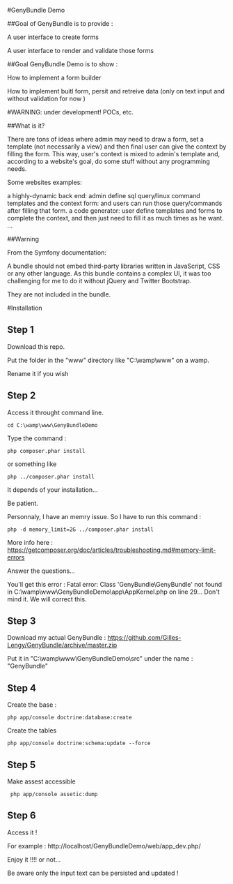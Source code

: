 #GenyBundle Demo

##Goal of GenyBundle is to provide :

A user interface to create forms

A user interface to render and validate those forms

##Goal GenyBundle Demo is to show :


How to implement a form builder

How to implement buitl form, persit and retreive data (only on text input and without validation for now )

#WARNING: under development! POCs, etc.

##What is it?

There are tons of ideas where admin may need to draw a form, set a template (not necessarily a view) and then final user can give the context by filling the form. This way, user's context is mixed to admin's template and, according to a website's goal, do some stuff without any programming needs.

Some websites examples:

a highly-dynamic back end: admin define sql query/linux command templates and the context form: and users can run those query/commands after filling that form.
a code generator: user define templates and forms to complete the context, and then just need to fill it as much times as he want.
...

##Warning

From the Symfony documentation:

A bundle should not embed third-party libraries written in JavaScript, CSS or any other language.
As this bundle contains a complex UI, it was too challenging for me to do it without jQuery and Twitter Bootstrap.

They are not included in the bundle.

#Installation

## Step 1

Download this repo.

Put the folder in the "www" directory like "C:\wamp\www\" on a wamp.

Rename it if you wish

## Step 2

Access it throught command line.

    cd C:\wamp\www\GenyBundleDemo

Type the command : 

    php composer.phar install
    
or something like

    php ../composer.phar install

It depends of your installation...

Be patient.

Personnaly, I have an memry issue. So I have to run this command :

    php -d memory_limit=2G ../composer.phar install
    
More info here : https://getcomposer.org/doc/articles/troubleshooting.md#memory-limit-errors

Answer the questions...

You'll get this error : Fatal error: Class 'GenyBundle\GenyBundle' not found in C:\wamp\www\GenyBundleDemo\app\AppKernel.php on line 29... Don't mind it. We will correct this.

## Step 3

Download my actual GenyBundle : https://github.com/Gilles-Lengy/GenyBundle/archive/master.zip

Put it in "C:\wamp\www\GenyBundleDemo\src" under the name : "GenyBundle"

## Step 4

Create the base :

    php app/console doctrine:database:create
    
Create the tables

    php app/console doctrine:schema:update --force
    
## Step 5

Make assest accessible

     php app/console assetic:dump
     
## Step 6

Access it  !

For example : http://localhost/GenyBundleDemo/web/app_dev.php/

Enjoy it !!!! or not... 

Be aware only the input text can be persisted and updated !
